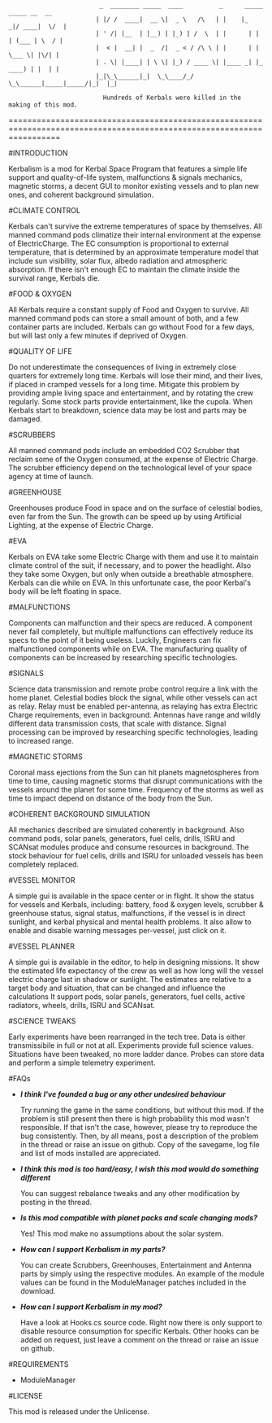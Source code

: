                              _  ________ _____  ____          _      _____  _____ __  __ 
                            | |/ /  ____|  __ \|  _ \   /\   | |    |_   _|/ ____|  \/  |
                            | ' /| |__  | |__) | |_) | /  \  | |      | | | (___ | \  / |
                            |  < |  __| |  _  /|  _ < / /\ \ | |      | |  \___ \| |\/| |
                            | . \| |____| | \ \| |_) / ____ \| |____ _| |_ ____) | |  | |
                            |_|\_\______|_|  \_\____/_/    \_\______|_____|_____/|_|  |_|
                               
                              Hundreds of Kerbals were killed in the making of this mod.
=======================================================================================================================


#INTRODUCTION

  Kerbalism is a mod for Kerbal Space Program that features a simple life support and
  quality-of-life system, malfunctions & signals mechanics, magnetic storms, a decent GUI
  to monitor existing vessels and to plan new ones, and coherent background simulation.

  
#CLIMATE CONTROL

  Kerbals can't survive the extreme temperatures of space by themselves. All manned command
  pods climatize their internal environment at the expense of ElectricCharge. The EC consumption
  is proportional to external temperature, that is determined by an approximate temperature
  model that include sun visibility, solar flux, albedo radiation and atmospheric absorption.
  If there isn't enough EC to maintain the climate inside the survival range, Kerbals die.
  
  
#FOOD & OXYGEN

  All Kerbals require a constant supply of Food and Oxygen to survive. All manned command
  pods can store a small amount of both, and a few container parts are included. Kerbals
  can go without Food for a few days, but will last only a few minutes if deprived of Oxygen.
  
  
#QUALITY OF LIFE

  Do not underestimate the consequences of living in extremely close quarters for extremely
  long time. Kerbals will lose their mind, and their lives, if placed in cramped vessels
  for a long time. Mitigate this problem by providing ample living space and entertainment,
  and by rotating the crew regularly. Some stock parts provide entertainment, like the cupola.
  When Kerbals start to breakdown, science data may be lost and parts may be damaged. 
  
  
#SCRUBBERS

  All manned command pods include an embedded CO2 Scrubber that reclaim some of the Oxygen
  consumed, at the expense of Electric Charge. The scrubber efficiency depend on the
  technological level of your space agency at time of launch.
  
  
#GREENHOUSE

  Greenhouses produce Food in space and on the surface of celestial bodies, even far from the
  Sun. The growth can be speed up by using Artificial Lighting, at the expense of Electric Charge.
  
  
#EVA

  Kerbals on EVA take some Electric Charge with them and use it to maintain climate control of the
  suit, if necessary, and to power the headlight. Also they take some Oxygen, but only when outside
  a breathable atmosphere. Kerbals can die while on EVA. In this unfortunate case, the poor Kerbal's
  body will be left floating in space.
  
  
#MALFUNCTIONS

  Components can malfunction and their specs are reduced. A component never fail completely,
  but multiple malfunctions can effectively reduce its specs to the point of it being useless.
  Luckily, Engineers can fix malfunctioned components while on EVA. The manufacturing quality of
  components can be increased by researching specific technologies.
  
  
#SIGNALS

  Science data transmission and remote probe control require a link with the home planet.
  Celestial bodies block the signal, while other vessels can act as relay. Relay must be enabled
  per-antenna, as relaying has extra Electric Charge requirements, even in background.
  Antennas have range and wildly different data transmission costs, that scale with distance.
  Signal processing can be improved by researching specific technologies, leading to increased range.
  

#MAGNETIC STORMS

  Coronal mass ejections from the Sun can hit planets magnetospheres from time to time, causing magnetic
  storms that disrupt communications with the vessels around the planet for some time. Frequency of the
  storms as well as time to impact depend on distance of the body from the Sun.
  
  
#COHERENT BACKGROUND SIMULATION

  All mechanics described are simulated coherently in background. Also command pods, solar panels,
  generators, fuel cells, drills, ISRU and SCANsat modules produce and consume resources in background.
  The stock behaviour for fuel cells, drills and ISRU for unloaded vessels has been completely replaced.
  
  
#VESSEL MONITOR

  A simple gui is available in the space center or in flight. It show the status for vessels and
  Kerbals, including: battery, food & oxygen levels, scrubber & greenhouse status, signal status,
  malfunctions, if the vessel is in direct sunlight, and kerbal physical and mental health problems.
  It also allow to enable and disable warning messages per-vessel, just click on it.
  
  
#VESSEL PLANNER

  A simple gui is available in the editor, to help in designing missions. It show the estimated life
  expectancy of the crew as well as how long will the vessel electric charge last in shadow or sunlight.
  The estimates are relative to a target body and situation, that can be changed and influence the calculations
  It support pods, solar panels, generators, fuel cells, active radiators, wheels, drills, ISRU and SCANsat.
  
  
#SCIENCE TWEAKS

  Early experiments have been rearranged in the tech tree. Data is either transmissibile in full or not
  at all. Experiments provide full science values. Situations have been tweaked, no more ladder dance.
  Probes can store data and perform a simple telemetry experiment.
  
  
#FAQs

  - ***I think I've founded a bug or any other undesired behaviour***
  
    Try running the game in the same conditions, but without this mod. If the problem is still present then
    there is high probability this mod wasn't responsible. If that isn't the case, however, please try to
    reproduce the bug consistently. Then, by all means, post a description of the problem in the thread or
    raise an issue on github. Copy of the savegame, log file and list of mods installed are appreciated.
    

  - ***I think this mod is too hard/easy, I wish this mod would do something different***
  
    You can suggest rebalance tweaks and any other modification by posting in the thread.
    
    
  - ***Is this mod compatible with planet packs and scale changing mods?***
  
    Yes! This mod make no assumptions about the solar system.
    
    
  - ***How can I support Kerbalism in my parts?***
  
    You can create Scrubbers, Greenhouses, Entertainment and Antenna parts by simply using the respective modules.
    An example of the module values can be found in the ModuleManager patches included in the download.
    
    
  - ***How can I support Kerbalism in my mod?***
  
    Have a look at Hooks.cs source code. Right now there is only support to disable resource consumption for specific
    Kerbals. Other hooks can be added on request, just leave a comment on the thread or raise an issue on github.
    
    
    
#REQUIREMENTS

  - ModuleManager
  
  
#LICENSE

  This mod is released under the Unlicense.

